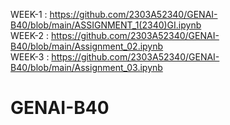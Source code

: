 WEEK-1 :  https://github.com/2303A52340/GENAI-B40/blob/main/ASSIGNMENT_1(2340)GI.ipynb                            
WEEK-2 :  https://github.com/2303A52340/GENAI-B40/blob/main/Assignment_02.ipynb                                              
WEEK-3 :  https://github.com/2303A52340/GENAI-B40/blob/main/Assignment_03.ipynb
# GENAI-B40
